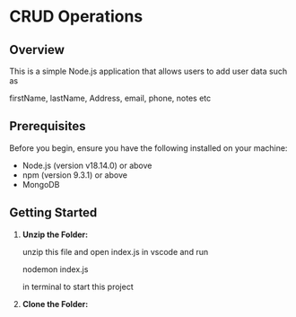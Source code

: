 # CRUD Operations

## Overview

This is a simple Node.js application that allows users to add user data such as

firstName, lastName, Address, email, phone, notes etc

## Prerequisites

Before you begin, ensure you have the following installed on your machine:

- Node.js (version v18.14.0) or above
- npm (version 9.3.1) or above
- MongoDB

## Getting Started

1. **Unzip the Folder:**

   unzip this file and open index.js in vscode and run

   nodemon index.js
   
   in terminal to start this project

2. **Clone the Folder:**
